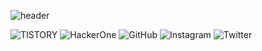 ![header](https://capsule-render.vercel.app/api?type=Waving&color=000000&height=300&section=header&text=hackintoanetwork&fontColor=FFFFFF&fontAlignY=40&fontSize=70&animation=fadeIn)

<img alt="TISTORY" src ="https://img.shields.io/badge/Tistory-000000.svg?&style=for-the-badge&logo=tistory&logoColor=white"/>
<img alt="HackerOne" src ="https://img.shields.io/badge/HackerOne-000000.svg?&style=for-the-badge&logo=hackerone&logoColor=white"/>
<img alt="GitHub" src ="https://img.shields.io/badge/GitHub-181717.svg?&style=for-the-badge&logo=gitHub&logoColor=white"/>
<img alt="Instagram" src ="https://img.shields.io/badge/Instagram-E4405F.svg?&style=for-the-badge&logo=instagram&logoColor=white"/>
<img alt="Twitter" src ="https://img.shields.io/badge/Twitter-1DA1F2.svg?&style=for-the-badge&logo=twitter&logoColor=white"/>

